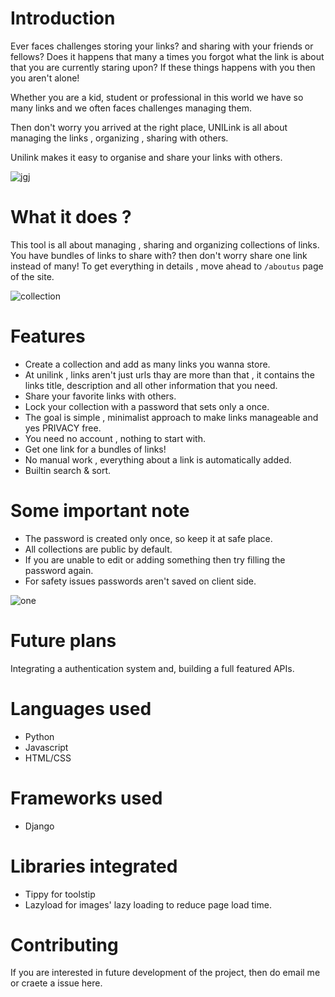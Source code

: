 # Introduction

Ever faces challenges storing your links? and sharing with your friends or fellows?
Does it happens that many a times you forgot what the link is about that you are currently staring upon?
If these things happens with you then you aren't alone!

Whether you are a kid, student or professional in this world we have so many links and we often faces challenges managing them.

Then don't worry you arrived at the right place, UNILink is all about managing the links , organizing , sharing with others.

Unilink makes it easy to organise and share your links with others.

![jgj](https://user-images.githubusercontent.com/64596494/128625153-ca16cf04-0056-4429-a83d-8e41a8d7e4ab.PNG)

# What it does ?

This tool is all about managing , sharing and organizing collections of links.
You have bundles of links to share with?
then don't worry share one link instead of many!
To get everything in details , move ahead to `/aboutus` page of the site.

![collection](https://user-images.githubusercontent.com/64596494/128625113-f77971db-7a72-47dd-a638-59c971c45326.PNG)

# Features

+ Create a collection and add as many links you wanna store.
+ At unilink , links aren't just urls thay are more than that , it contains the links title, description and all other information that you need.
+ Share your favorite links with others.
+ Lock your collection with a password that sets only a once.
+ The goal is simple , minimalist approach to make links manageable and yes PRIVACY free.
+ You need no account , nothing to start with.
+ Get one link for a bundles of links!
+ No manual work , everything about a link is automatically added.
+ Builtin search & sort.

# Some important note

+ The password is created only once, so keep it at safe place.
+ All collections are public by default.
+ If you are unable to edit or adding something then try filling the password again.
+ For safety issues passwords aren't saved on client side.

![one](https://user-images.githubusercontent.com/64596494/128625171-157917fa-6cb9-4ad1-a26b-6557dd250f42.PNG)

# Future plans

Integrating a authentication system and, building a full featured APIs.

# Languages used

+ Python
+ Javascript
+ HTML/CSS

# Frameworks used

+ Django

# Libraries integrated

+ Tippy for toolstip
+ Lazyload for images' lazy loading to reduce page load time.

# Contributing 

If you are interested in future development of the project, then do email me or craete a issue here.